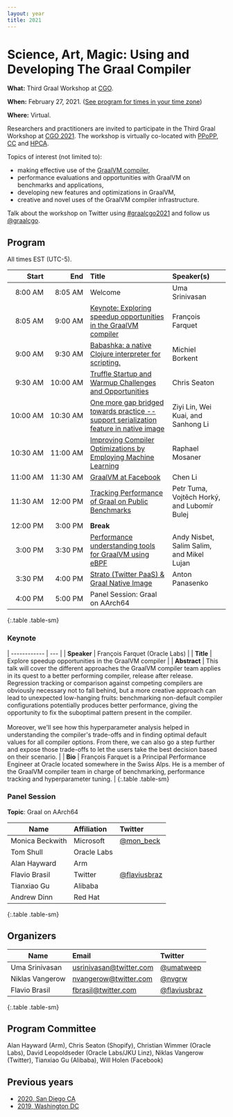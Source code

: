 ```yaml
---
layout: year
title: 2021
---
```


# Science, Art, Magic: Using and Developing The Graal Compiler

**What:** Third Graal Workshop at [CGO](https://www.cgo.org).

**When:** February 27, 2021. ([See program for times in your time zone](https://conf.researchr.org/program/cgo-2021/program-cgo-2021))

**Where:** Virtual.

Researchers and practitioners are invited to participate in the Third Graal Workshop at [CGO 2021](https://conf.researchr.org/home/cgo-2021). The workshop is virtually co-located with [PPoPP](https://conf.researchr.org/home/PPoPP-2021), [CC](https://conf.researchr.org/home/CC-2021) and [HPCA](https://hpca-conf.org/2021/).

Topics of interest (not limited to):
- making effective use of the [GraalVM compiler](https://github.com/oracle/graal),
- performance evaluations and opportunities with GraalVM on benchmarks and applications,
- developing new features and optimizations in GraalVM,
- creative and novel uses of the GraalVM compiler infrastructure.

Talk about the workshop on Twitter using [#graalcgo2021](https://twitter.com/search?q=%23graalcgo2021) and follow us [@graalcgo](https://twitter.com/graalcgo).

## Program

All times EST (UTC-5).

| Start         | End           | Title                                                                                                                                                                                        | Speaker(s)                                  |
| ------------: | ------------: | :------------------------------------------------------------------------------------------------------------------------------------------------------------------------------------------- | :------------------------------------------ |
|  8:00&nbsp;AM |  8:05&nbsp;AM | Welcome                                                                                                                                                                                      | Uma Srinivasan                              |
|  8:05&nbsp;AM |  9:00&nbsp;AM | [Keynote: Exploring speedup opportunities in the GraalVM compiler](slides/0_Keynote_Exploring_speedup_opportunities_in_the_GraalVM_compiler.pdf)                                             | François Farquet                            |
|  9:00&nbsp;AM |  9:30&nbsp;AM | [Babashka: a native Clojure interpreter for scripting.](slides/1_Babashka_a_native_Clojure_interpreter_for_scripting.pdf)                                                                    | Michiel Borkent                             |
|  9:30&nbsp;AM | 10:00&nbsp;AM | [Truffle Startup and Warmup Challenges and Opportunities](slides/2_Truffle_Startup_and_Warmup_Challenges_and_Opportunities.pdf)                                                              | Chris Seaton                                |
| 10:00&nbsp;AM | 10:30&nbsp;AM | [One more gap bridged towards practice -- support serialization feature in native image](slides/3_One_more_gap_bridged_towards_practice_-_support_serialization_feature_in_native_image.pdf) | Ziyi Lin, Wei Kuai, and Sanhong Li          |
| 10:30&nbsp;AM | 11:00&nbsp;AM | [Improving Compiler Optimizations by Employing Machine Learning](slides/4_Improving_Compiler_Optimizations_by_Employing_Machine_Learning.pdf)                                                | Raphael Mosaner                             |
| 11:00&nbsp;AM | 11:30&nbsp;AM | [GraalVM at Facebook](slides/5_GraalVM_at_Facebook.pdf)                                                                                                                                      | Chen Li                                     |
| 11:30&nbsp;AM | 12:00&nbsp;PM | [Tracking Performance of Graal on Public Benchmarks](slides/6_Tracking_Performance_of_Graal_on_Public_Benchmarks.pdf)                                                                        | Petr Tuma, Vojtěch Horký, and Lubomír Bulej |
| 12:00&nbsp;PM |  3:00&nbsp;PM | **Break**                                                                                                                                                                                    |                                             |
|  3:00&nbsp;PM |  3:30&nbsp;PM | [Performance understanding tools for GraalVM using eBPF](slides/7_Performance_understanding_tools_for_GraalVM_using_eBPF.pdf)                                                                | Andy Nisbet, Salim Salim, and Mikel Lujan   |
|  3:30&nbsp;PM |  4:00&nbsp;PM | [Strato (Twitter PaaS) & Graal Native Image](slides/8_Strato_and_Graal_Native_Image.pdf)                                                                                                     | Anton Panasenko                             |
|  4:00&nbsp;PM |  5:00&nbsp;PM | Panel Session: Graal on AArch64                                                                                                                                                              |                                             |
{:.table .table-sm}

### Keynote

| ------------ | --- |
| **Speaker**  | François Farquet (Oracle Labs)                                                                                                                                                                                                                                                                                                                                                                                                                                                                                                                                                                                                                                                                                                                                                                                                        |
| **Title**    | Explore speedup opportunities in the GraalVM compiler                                                                                                                                                                                                                                                                                                                                                                                                                                                                                                                                                                                                                                                                                                                                                                                 |
| **Abstract** | This talk will cover the different approaches the GraalVM compiler team applies in its quest to a better performing compiler, release after release. Regression tracking or comparison against competing compilers are obviously necessary not to fall behind, but a more creative approach can lead to unexpected low-hanging fruits: benchmarking non-default compiler configurations potentially produces better performance, giving the opportunity to fix the suboptimal pattern present in the compiler. <br><br> Moreover, we'll see how this hyperparameter analysis helped in understanding the compiler's trade-offs and in finding optimal default values for all compiler options. From there, we can also go a step further and expose those trade-offs to let the users take the best decision based on their scenario. |
| **Bio**      | François Farquet is a Principal Performance Engineer at Oracle located somewhere in the Swiss Alps. He is a member of the GraalVM compiler team in charge of benchmarking, performance tracking and hyperparameter tuning.                                                                                                                                                                                                                                                                                                                                                                                                                                                                                                                                                                                                            |
{:.table .table-sm}

### Panel Session

**Topic**: Graal on AArch64


| Name            | Affiliation | Twitter                                         |
| --------------- | :---------- | :-----------                                    |
| Monica Beckwith | Microsoft   | [@mon_beck](https://twitter.com/mon_beck)       |
| Tom Shull       | Oracle Labs |                                                 |
| Alan Hayward    | Arm         |                                                 |
| Flavio Brasil   | Twitter     | [@flaviusbraz](https://twitter.com/flaviusbraz) |
| Tianxiao Gu     | Alibaba     |                                                 |
| Andrew Dinn     | Red Hat     |                                                 |
{:.table .table-sm}

## Organizers

| Name            | Email                                                     | Twitter                                         |
| --------------- | :-------------------------------------------------------- | :---------------------------------------------- |
| Uma Srinivasan  | [usrinivasan@twitter.com](mailto:usrinivasan@twitter.com) | [@umatweep](https://twitter.com/umatweep)       |
| Niklas Vangerow | [nvangerow@twitter.com](mailto:nvangerow@twitter.com)     | [@nvgrw](https://twitter.com/nvgrw)             |
| Flavio Brasil   | [fbrasil@twitter.com](mailto:fbrasil@twitter.com)         | [@flaviusbraz](https://twitter.com/flaviusbraz) |
{:.table .table-sm}

## Program Committee

Alan Hayward (Arm), Chris Seaton (Shopify), Christian Wimmer (Oracle Labs), David Leopoldseder (Oracle Labs/JKU Linz), Niklas Vangerow (Twitter), Tianxiao Gu (Alibaba), Will Holen (Facebook)

## Previous years

* [2020, San Diego CA](../2020/)
* [2019, Washington DC](../2019/)
